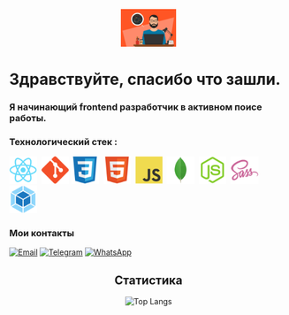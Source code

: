 <div id="header" align="center">
  <img src="./assets/4c76f0d649a2246740850eb9a26cfda93060fa53.gif" width="100"/>
</div>

# Здравствуйте, спасибо что зашли.

### Я начинающий frontend разработчик в активном поисе работы.
 
### Технологический стек :

<img src="https://raw.githubusercontent.com/devicons/devicon/55609aa5bd817ff167afce0d965585c92040787a/icons/react/react-original.svg" title="React" alt="React" width="50" height="50"/>&nbsp;
  <img src="https://raw.githubusercontent.com/devicons/devicon/55609aa5bd817ff167afce0d965585c92040787a/icons/git/git-original.svg" title="Git" alt="Git" width="50" height="50"/>
  <img src="https://raw.githubusercontent.com/devicons/devicon/55609aa5bd817ff167afce0d965585c92040787a/icons/css3/css3-original.svg"  title="CSS3" alt="CSS" width="50" height="50"/>&nbsp;
  <img src="https://raw.githubusercontent.com/devicons/devicon/55609aa5bd817ff167afce0d965585c92040787a/icons/html5/html5-original.svg" title="HTML5" alt="HTML" width="50" height="50"/>&nbsp;
  <img src="https://raw.githubusercontent.com/devicons/devicon/55609aa5bd817ff167afce0d965585c92040787a/icons/javascript/javascript-original.svg" title="JavaScript" alt="JavaScript" width="50" height="50"/>&nbsp;
<img src="https://raw.githubusercontent.com/devicons/devicon/55609aa5bd817ff167afce0d965585c92040787a/icons/mongodb/mongodb-original.svg" title="MongoDB" alt="mongodb" width="50" height="50"/>&nbsp;
<img src="https://raw.githubusercontent.com/devicons/devicon/55609aa5bd817ff167afce0d965585c92040787a/icons/nodejs/nodejs-original.svg" title="MongoDB" alt="mongodb" width="50" height="50"/>&nbsp;
<img src="https://raw.githubusercontent.com/devicons/devicon/55609aa5bd817ff167afce0d965585c92040787a/icons/sass/sass-original.svg" title="SASS" alt="sass" width="50" height="50"/>&nbsp;
<img src="https://raw.githubusercontent.com/devicons/devicon/55609aa5bd817ff167afce0d965585c92040787a/icons/webpack/webpack-original.svg" title="Webpack" alt="webpack" width="50" height="50"/>&nbsp;

### Мои контакты

<a href="mailto:dilog@rambler.ru" target="_blank"><img src="https://img.shields.io/badge/-Email-003f5c" title="Email" alt="Email" width="50" height="30"/></a>
<a href="https://t.me/@dilog" target="_blank"><img src="https://img.shields.io/badge/-Telegram-003f5c" title="Telegram" alt="Telegram" width="70" height="30"/></a>
<a href="https://wa.me/89103577063" target="_blank"><img src="https://img.shields.io/badge/-WhatsApp-003f5c" title="WhatsApp" alt="WhatsApp" width="75" height="30"/></a>

<div id="stat" align="center">

## Статистика
![Top Langs](https://github-readme-stats.vercel.app/api/top-langs/?username=dv-loginov&layout=compact)
</div>
